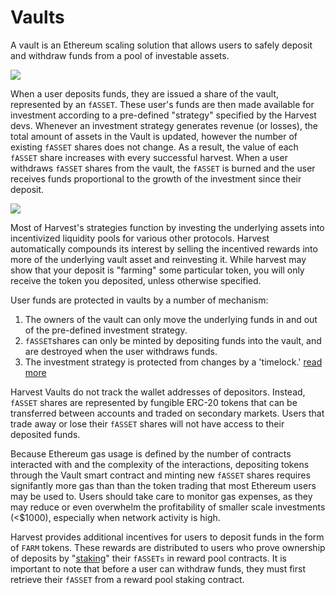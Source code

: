 # Vaults

A vault is an Ethereum scaling solution that allows users to safely deposit and withdraw funds from a pool of investable assets.

![](https://farm.chainwiki.dev/vault_draft.png)

When a user deposits funds, they are issued a share of the vault, represented by an `fASSET`. These user's funds are then made available for investment according to a pre-defined "strategy" specified by the Harvest devs. Whenever an investment strategy generates revenue \(or losses\), the total amount of assets in the Vault is updated, however the number of existing `fASSET` shares does not change. As a result, the value of each `fASSET` share increases with every successful harvest. When a user withdraws `fASSET` shares from the vault, the `fASSET` is burned and the user receives funds proportional to the growth of the investment since their deposit.

![](https://farm.chainwiki.dev/vault_draft2.png)

Most of Harvest's strategies function by investing the underlying assets into incentivized liquidity pools for various other protocols. Harvest automatically compounds its interest by selling the incentived rewards into more of the underlying vault asset and reinvesting it. While harvest may show that your deposit is "farming" some particular token, you will only receive the token you deposited, unless otherwise specified.

User funds are protected in vaults by a number of mechanism:

1. The owners of the vault can only move the underlying funds in and out of the pre-defined investment strategy.
2. `fASSET`shares can only be minted by depositing funds into the vault, and are destroyed when the user withdraws funds.
3. The investment strategy is protected from changes by a 'timelock.' [read more](https://farm.chainwiki.dev/en/education/vault/timelock)

Harvest Vaults do not track the wallet addresses of depositors. Instead, `fASSET` shares are represented by fungible ERC-20 tokens that can be transferred between accounts and traded on secondary markets. Users that trade away or lose their `fASSET` shares will not have access to their deposited funds.

Because Ethereum gas usage is defined by the number of contracts interacted with and the complexity of the interactions, depositing tokens through the Vault smart contract and minting new `fASSET` shares requires signifantly more gas than than the token trading that most Ethereum users may be used to. Users should take care to monitor gas expenses, as they may reduce or even overwhelm the profitability of smaller scale investments \(&lt;$1000\), especially when network activity is high.

Harvest provides additional incentives for users to deposit funds in the form of `FARM` tokens. These rewards are distributed to users who prove ownership of deposits by "[staking](https://farm.chainwiki.dev/en/education/vault/staking)" their `fASSETs` in reward pool contracts. It is important to note that before a user can withdraw funds, they must first retrieve their `fASSET` from a reward pool staking contract.

